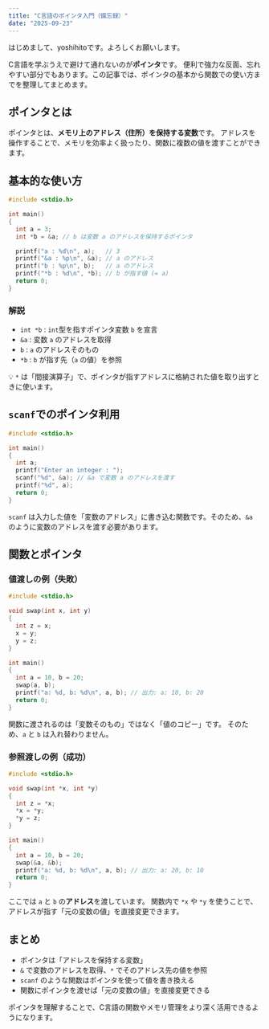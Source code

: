 ```yaml
---
title: "C言語のポインタ入門（備忘録）"
date: "2025-09-23"
---
```


はじめまして、yoshihitoです。よろしくお願いします。

C言語を学ぶうえで避けて通れないのが**ポインタ**です。
便利で強力な反面、忘れやすい部分でもあります。この記事では、ポインタの基本から関数での使い方までを整理してまとめます。

## ポインタとは

ポインタとは、**メモリ上のアドレス（住所）を保持する変数**です。
アドレスを操作することで、メモリを効率よく扱ったり、関数に複数の値を渡すことができます。

## 基本的な使い方

```c
#include <stdio.h>

int main()
{
  int a = 3;
  int *b = &a; // b は変数 a のアドレスを保持するポインタ

  printf("a : %d\n", a);   // 3
  printf("&a : %p\n", &a); // a のアドレス
  printf("b : %p\n", b);   // a のアドレス
  printf("*b : %d\n", *b); // b が指す値 (= a)
  return 0;
}
```

### 解説

- `int *b` : `int`型を指すポインタ変数 `b` を宣言
- `&a` : 変数 `a` のアドレスを取得
- `b` : `a` のアドレスそのもの
- `*b` : `b` が指す先（`a` の値）を参照

💡 `*` は「間接演算子」で、ポインタが指すアドレスに格納された値を取り出すときに使います。

## `scanf`でのポインタ利用

```c
#include <stdio.h>

int main()
{
  int a;
  printf("Enter an integer : ");
  scanf("%d", &a); // &a で変数 a のアドレスを渡す
  printf("%d", a);
  return 0;
}
```

`scanf` は入力した値を「変数のアドレス」に書き込む関数です。そのため、`&a` のように変数のアドレスを渡す必要があります。

## 関数とポインタ

### 値渡しの例（失敗）

```c
#include <stdio.h>

void swap(int x, int y)
{
  int z = x;
  x = y;
  y = z;
}

int main()
{
  int a = 10, b = 20;
  swap(a, b);
  printf("a: %d, b: %d\n", a, b); // 出力: a: 10, b: 20
  return 0;
}
```

関数に渡されるのは「変数そのもの」ではなく「値のコピー」です。
そのため、`a` と `b` は入れ替わりません。

### 参照渡しの例（成功）

```c
#include <stdio.h>

void swap(int *x, int *y)
{
  int z = *x;
  *x = *y;
  *y = z;
}

int main()
{
  int a = 10, b = 20;
  swap(&a, &b);
  printf("a: %d, b: %d\n", a, b); // 出力: a: 20, b: 10
  return 0;
}
```

ここでは `a` と `b` の**アドレス**を渡しています。
関数内で `*x` や `*y` を使うことで、アドレスが指す「元の変数の値」を直接変更できます。

## まとめ

- ポインタは「アドレスを保持する変数」
- `&` で変数のアドレスを取得、`*` でそのアドレス先の値を参照
- `scanf` のような関数はポインタを使って値を書き換える
- 関数にポインタを渡せば「元の変数の値」を直接変更できる

ポインタを理解することで、C言語の関数やメモリ管理をより深く活用できるようになります。
